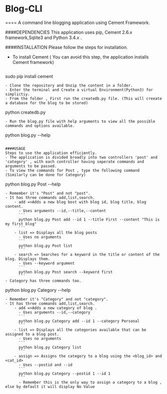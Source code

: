 # Blog-CLI
====
A command line blogging application using Cement Framework.

####DEPENDENCIES
This application uses pip, Cement 2.6.x framework,Sqlite3 and Python 3.4.x .


####INSTALLATION
Please follow the steps for installation.
- To install Cement ( You can avoid this step, the application installs Cement framework)
  ```
sudo pip install cement
```
- Clone the repository and Unzip the content in a folder.
- Enter the terminal and Create a virtual Environment(Python3) for simplictiy.
- From the folder , First run the createdb.py file. (This will creeate a database for the blog to be stored)
```
python createdb.py
```
- Run the blog.py file with help arguments to view all the possible commands and options available.
```
python blog.py --help
```

####USAGE
Steps to use the application efficiently.
- The application is divided broadly into two controllers 'post' and 'category' , with each controller having seperate commands and arguments to be passed.
- To view the commands for Post , type the following command (Similarly can be done for Category)
```
python blog.py Post --help
```
- Remember it's "Post" and not "post".
- It has three commands add,list,search.
    - add =>Adds a new blog bost with blog id, blog title, blog content.
      - Uses arguments --id,--title,--content
      ```
      python blog.py Post add --id 1 --title First --content "This is my first blog"
      ```
    - list => Displays all the blog posts
      - Uses no arguments
      ```
      python blog.py Post list
      ```
    - search => Searches for a keyword in the title or content of the blog. Displays them.
      - Uses --keyword argument
      ```
      python blog.py Post search --keyword first
      ```
- Category has three commands too.
```
python blog.py Category --help
```
- Remember it's "Category" and not "category".
- It has three commands add,list,search.
    - add =>Adds a new category of blog .
      - Uses arguments --id,--category
      ```
      python blog.py Category add --id 1 --category Personal
      ```
    - list => Displays all the categories available that can be assigned to a blog post.
      - Uses no arguments
      ```
      python blog.py Category list
      ```
    - assign => Assigns the category to a blog using the <blog_id> and <cat_id>
      - Uses --postid and --id
      ```
      python blog.py Category --postid 1 --id 1
      ```
      - Remember this is the only way to assign a category to a blog , else by default it will display No Value
